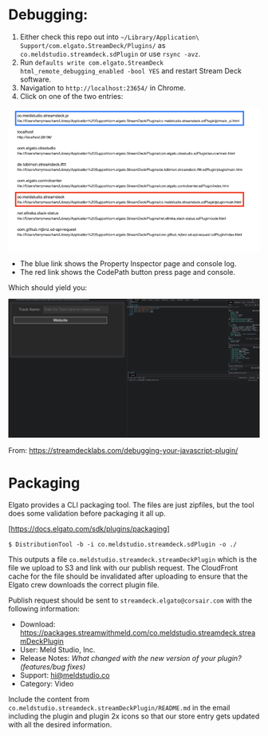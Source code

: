 # Debugging:

1. Either check this repo out into `~/Library/Application\ Support/com.elgato.StreamDeck/Plugins/` as `co.meldstudio.streamdeck.sdPlugin` or use `rsync -avz`.
2. Run `defaults write com.elgato.StreamDeck html_remote_debugging_enabled -bool YES` and restart Stream Deck software.
3. Navigation to `http://localhost:23654/` in Chrome.
4. Click on one of the two entries:

![](images/screen-list.png)

* The blue link shows the Property Inspector page and console log.
* The red link shows the CodePath button press page and console.

Which should yield you:

![](images/debug.png)

From: https://streamdecklabs.com/debugging-your-javascript-plugin/

# Packaging

Elgato provides a CLI packaging tool. The files are just zipfiles, but the tool does some validation before packaging it all up.

[https://docs.elgato.com/sdk/plugins/packaging]

```
$ DistributionTool -b -i co.meldstudio.streamdeck.sdPlugin -o ./
```

This outputs a file `co.meldstudio.streamdeck.streamDeckPlugin` which is the file we upload to S3 and link with our publish request.
The CloudFront cache for the file should be invalidated after uploading to ensure that the Elgato crew downloads the correct plugin file.

Publish request should be sent to `streamdeck.elgato@corsair.com` with the following information:

* Download: https://packages.streamwithmeld.com/co.meldstudio.streamdeck.streamDeckPlugin
* User:  Meld Studio, Inc.
* Release Notes: _What changed with the new version of your plugin? (features/bug fixes)_
* Support: hi@meldstudio.co
* Category: Video

Include the content from `co.meldstudio.streamdeck.streamDeckPlugin/README.md` in the email including the plugin and plugin 2x icons so that our store entry gets updated with all the desired information. 